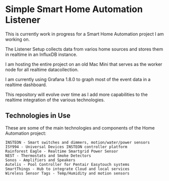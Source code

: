 Simple Smart Home Automation Listener
=====================================

This is currently work in progress for a Smart Home Automation project I am working on.

The Listener Setup collects data from varios home sources and stores them in realtime in an InfluxDB instance.

I am hosting the entire project on an old Mac Mini that serves as the worker node for all realtime datacollection.

I am currently using Grafana 1.8.0 to graph most of the event data in a realtime dashboard.

This repository will evolve over time as I add more capabilities to the realtime integration of the various technologies.

Technologies in Use
-------------------

These are some of the main technologies and components of the Home Automation project:

    INSTEON - Smart switches and dimmers, motion/water/power sensors
    ISY994 - Universal Devices INSTEON controller platform
    Rainforest Eagle - Realtime Smartgrid Power Sensor
    NEST - Thermostats and Smoke Detectors
    Sonos - Amplifiers and Speakers
    Autelis - Pool Controller for Pentair Easytouch systems
    SmartThings - Hub to integrate Cloud and local services
    Wireless Sensor Tags - Temp/Humidity and motion sensors
